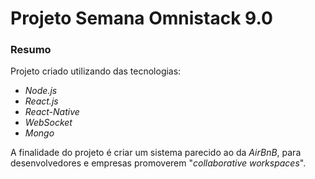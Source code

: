 # Projeto Semana Omnistack 9.0

### Resumo

Projeto criado utilizando das tecnologias:

- _Node.js_
- _React.js_
- _React-Native_
- _WebSocket_
- _Mongo_

A finalidade do projeto é criar um sistema parecido ao da _*AirBnB*_, para desenvolvedores e empresas promoverem "_collaborative workspaces_".
